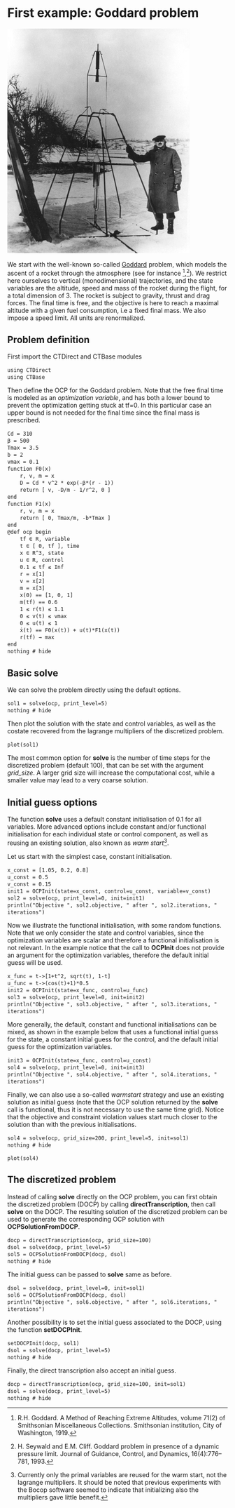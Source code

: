 # First example: Goddard problem

![R.H. Goddard](./assets/goddard.png)

We start with the well-known so-called [Goddard](http://en.wikipedia.org/wiki/Robert_H._Goddard) problem, which models the ascent of a rocket through the atmosphere (see for instance [^1],[^2]).
We restrict here ourselves to  vertical (monodimensional) trajectories, and the state variables are the altitude, speed and mass of the rocket during the flight, for a total dimension of 3. The rocket is subject to gravity, thrust and drag forces. The final time is free, and the objective is here to reach a maximal altitude with a given fuel consumption, i.e a fixed final mass. We also impose a speed limit. All units are renormalized.

[^1]: R.H. Goddard. A Method of Reaching Extreme Altitudes, volume 71(2) of Smithsonian Miscellaneous Collections. Smithsonian institution, City of Washington, 1919.

[^2]: H. Seywald and E.M. Cliff. Goddard problem in presence of a dynamic pressure limit. Journal of Guidance, Control, and Dynamics, 16(4):776–781, 1993.

## Problem definition

First import the CTDirect and CTBase modules
```@example main
using CTDirect
using CTBase
```

Then define the OCP for the Goddard problem. Note that the free final time is modeled as an *optimization variable*, and has both a lower bound to prevent the optimization getting stuck at tf=0. In this particular case an upper bound is not needed for the final time since the final mass is prescribed.
```@example main
Cd = 310
β = 500
Tmax = 3.5
b = 2
vmax = 0.1
function F0(x)
    r, v, m = x
    D = Cd * v^2 * exp(-β*(r - 1))
    return [ v, -D/m - 1/r^2, 0 ]
end
function F1(x)
    r, v, m = x
    return [ 0, Tmax/m, -b*Tmax ]
end
@def ocp begin
    tf ∈ R, variable
    t ∈ [ 0, tf ], time
    x ∈ R^3, state
    u ∈ R, control
    0.1 ≤ tf ≤ Inf
    r = x[1]
    v = x[2]
    m = x[3]
    x(0) == [1, 0, 1]
    m(tf) == 0.6
    1 ≤ r(t) ≤ 1.1
    0 ≤ v(t) ≤ vmax
    0 ≤ u(t) ≤ 1
    ẋ(t) == F0(x(t)) + u(t)*F1(x(t))
    r(tf) → max
end
nothing # hide
```

## Basic solve

We can solve the problem directly using the default options.
```@example main
sol1 = solve(ocp, print_level=5)
nothing # hide
```
Then plot the solution with the state and control variables, as well as the costate recovered from the lagrange multipliers of the discretized problem. 
```@example main
plot(sol1)
```

The most common option for **solve** is the number of time steps for the discretized problem (default 100), that can be set with the argument *grid_size*. A larger grid size will increase the computational cost, while a smaller value may lead to a very coarse solution.

## Initial guess options

The function **solve** uses a default constant initialisation of 0.1 for all variables. More advanced options include constant and/or functional initialisation for each individual state or control component, as well as reusing an existing solution, also known as *warm start*[^3].

[^3]: Currently only the primal variables are reused for the warm start, not the lagrange multipliers. It should be noted that previous experiments with the Bocop software seemed to indicate that initializing also the multipliers gave little benefit.

Let us start with the simplest case, constant initialisation.
```@example main
x_const = [1.05, 0.2, 0.8]
u_const = 0.5
v_const = 0.15
init1 = OCPInit(state=x_const, control=u_const, variable=v_const)
sol2 = solve(ocp, print_level=0, init=init1)
println("Objective ", sol2.objective, " after ", sol2.iterations, " iterations")
``` 

Now we illustrate the functional initialisation, with some random functions. Note that we only consider the state and control variables, since the optimization variables are scalar and therefore a functional initialisation is not relevant. In the example notice that the call to **OCPInit** does not provide an argument for the optimization variables, therefore the default initial guess will be used.  
```@example main
x_func = t->[1+t^2, sqrt(t), 1-t]
u_func = t->(cos(t)+1)*0.5
init2 = OCPInit(state=x_func, control=u_func)
sol3 = solve(ocp, print_level=0, init=init2)
println("Objective ", sol3.objective, " after ", sol3.iterations, " iterations")
``` 
More generally, the default, constant and functional initialisations can be mixed, as shown in the example below that uses a functional initial guess for the state, a constant initial guess for the control, and the default initial guess for the optimization variables. 
```@example main
init3 = OCPInit(state=x_func, control=u_const)
sol4 = solve(ocp, print_level=0, init=init3)
println("Objective ", sol4.objective, " after ", sol4.iterations, " iterations")
``` 

Finally, we can also use a so-called *warmstart* strategy and use an existing solution as initial guess (note that the OCP solution returned by the **solve** call is functional, thus it is not necessary to use the same time grid). Notice that the objective and constraint violation values start much closer to the solution than with the previous initialisations.
```@example main
sol4 = solve(ocp, grid_size=200, print_level=5, init=sol1)
nothing # hide
```
```@example main
plot(sol4)
```

## The discretized problem

Instead of calling **solve** directly on the OCP problem, you can first obtain the discretized problem (DOCP) by calling **directTranscription**, then call **solve** on the DOCP. The resulting solution of the discretized problem can be used to generate the corresponding OCP solution with **OCPSolutionFromDOCP**.
```@example main
docp = directTranscription(ocp, grid_size=100)
dsol = solve(docp, print_level=5)
sol5 = OCPSolutionFromDOCP(docp, dsol)
nothing # hide
```
The initial guess can be passed to **solve** same as before.
```@example main
dsol = solve(docp, print_level=0, init=sol1)
sol6 = OCPSolutionFromDOCP(docp, dsol)
println("Objective ", sol6.objective, " after ", sol6.iterations, " iterations")
```
Another possibility is to set the initial guess associated to the DOCP, using the function **setDOCPInit**.
```@example main
setDOCPInit(docp, sol1)
dsol = solve(docp, print_level=5)
nothing # hide
```
Finally, the direct transcription also accept an initial guess.
```@example main
docp = directTranscription(ocp, grid_size=100, init=sol1)
dsol = solve(docp, print_level=5)
nothing # hide
```
